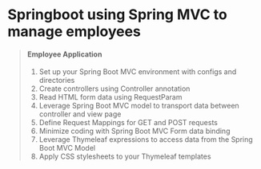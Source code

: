 # Springboot using Spring MVC to manage employees

> #### Employee Application
>
> 1. Set up your Spring Boot MVC environment with configs and directories
> 2. Create controllers using Controller annotation
> 3. Read HTML form data using RequestParam
> 4. Leverage Spring Boot MVC model to transport data between controller and view page
> 5. Define Request Mappings for GET and POST requests
> 6. Minimize coding with Spring Boot MVC Form data binding
> 7. Leverage Thymeleaf expressions to access data from the Spring Boot MVC Model
> 8. Apply CSS stylesheets to your Thymeleaf templates
>

